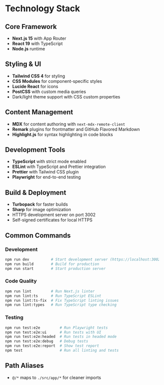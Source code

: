 # Technology Stack

## Core Framework

- **Next.js 15** with App Router
- **React 19** with TypeScript
- **Node.js** runtime

## Styling & UI

- **Tailwind CSS 4** for styling
- **CSS Modules** for component-specific styles
- **Lucide React** for icons
- **PostCSS** with custom media queries
- Dark/light theme support with CSS custom properties

## Content Management

- **MDX** for content authoring with `next-mdx-remote-client`
- **Remark** plugins for frontmatter and GitHub Flavored Markdown
- **Highlight.js** for syntax highlighting in code blocks

## Development Tools

- **TypeScript** with strict mode enabled
- **ESLint** with TypeScript and Prettier integration
- **Prettier** with Tailwind CSS plugin
- **Playwright** for end-to-end testing

## Build & Deployment

- **Turbopack** for faster builds
- **Sharp** for image optimization
- HTTPS development server on port 3002
- Self-signed certificates for local HTTPS

## Common Commands

### Development

```bash
npm run dev          # Start development server (https://localhost:3002)
npm run build        # Build for production
npm run start        # Start production server
```

### Code Quality

```bash
npm run lint         # Run Next.js linter
npm run lint:ts      # Run TypeScript ESLint
npm run lint:ts-fix  # Fix TypeScript linting issues
npm run lint:types   # Run TypeScript type checking
```

### Testing

```bash
npm run test:e2e         # Run Playwright tests
npm run test:e2e:ui      # Run tests with UI
npm run test:e2e:headed  # Run tests in headed mode
npm run test:e2e:debug   # Debug tests
npm run test:e2e:report  # Show test report
npm test                 # Run all linting and tests
```

## Path Aliases

- `@/*` maps to `./src/app/*` for cleaner imports
